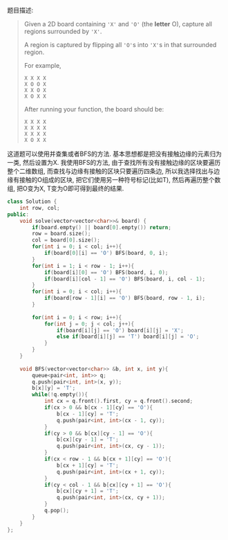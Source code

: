 题目描述:

> Given a 2D board containing `'X'` and `'O'` (the **letter** O), capture all regions surrounded by `'X'`.
>
> A region is captured by flipping all `'O'`s into `'X'`s in that surrounded region.
>
> For example,
>
> ```
> X X X X
> X O O X
> X X O X
> X O X X
>
> ```
>
> After running your function, the board should be:
>
> ```
> X X X X
> X X X X
> X X X X
> X O X X
> ```

这道题可以使用并查集或者BFS的方法. 基本思想都是把没有接触边缘的元素归为一类, 然后设置为X. 我使用BFS的方法, 由于查找所有没有接触边缘的区块要遍历整个二维数组, 而查找与边缘有接触的区块只要遍历四条边, 所以我选择找出与边缘有接触的O组成的区块, 把它们使用另一种符号标记(比如T), 然后再遍历整个数组, 把O变为X, T变为O即可得到最终的结果.

```c++
class Solution {
    int row, col;
public:
    void solve(vector<vector<char>>& board) {
        if(board.empty() || board[0].empty()) return;
        row = board.size();
        col = board[0].size();
        for(int i = 0; i < col; i++){
            if(board[0][i] == 'O') BFS(board, 0, i);
        }
        for(int i = 1; i < row - 1; i++){
            if(board[i][0] == 'O') BFS(board, i, 0);
            if(board[i][col - 1] == 'O') BFS(board, i, col - 1);
        }
        for(int i = 0; i < col; i++){
            if(board[row - 1][i] == 'O') BFS(board, row - 1, i);
        }
        
        for(int i = 0; i < row; i++){
            for(int j = 0; j < col; j++){
                if(board[i][j] == 'O') board[i][j] = 'X';
                else if(board[i][j] == 'T') board[i][j] = 'O';
            }
        }
    }
    
    void BFS(vector<vector<char>> &b, int x, int y){
        queue<pair<int, int>> q;
        q.push(pair<int, int>(x, y));
        b[x][y] = 'T';
        while(!q.empty()){
            int cx = q.front().first, cy = q.front().second;
            if(cx > 0 && b[cx - 1][cy] == 'O'){
                b[cx - 1][cy] = 'T';
                q.push(pair<int, int>(cx - 1, cy));
            }
            if(cy > 0 && b[cx][cy - 1] == 'O'){
                b[cx][cy - 1] = 'T';
                q.push(pair<int, int>(cx, cy - 1));
            }
            if(cx < row - 1 && b[cx + 1][cy] == 'O'){
                b[cx + 1][cy] = 'T';
                q.push(pair<int, int>(cx + 1, cy));
            }
            if(cy < col - 1 && b[cx][cy + 1] == 'O'){
                b[cx][cy + 1] = 'T';
                q.push(pair<int, int>(cx, cy + 1));
            }
            q.pop();
        }
    }
};
```


